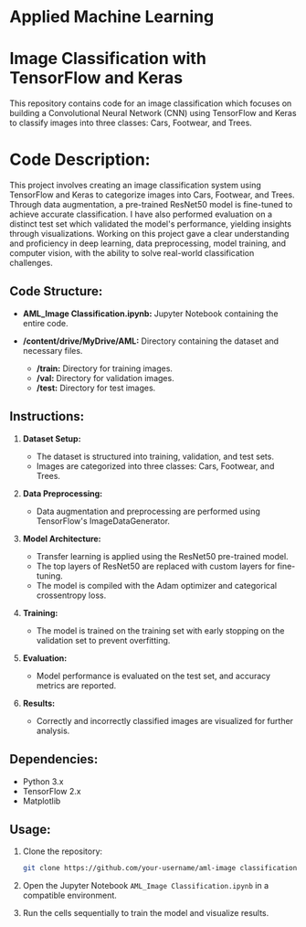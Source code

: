 # Applied Machine Learning
# Image Classification with TensorFlow and Keras

This repository contains code for an image classification which focuses on building a Convolutional Neural Network (CNN) using TensorFlow and Keras to classify images into three classes: Cars, Footwear, and Trees.

# Code Description:
This project involves creating an image classification system using TensorFlow and Keras to categorize images into Cars, Footwear, and Trees. Through data augmentation, a pre-trained ResNet50 model is fine-tuned to achieve accurate classification. I have also performed evaluation on a distinct test set which validated the model's performance, yielding insights through visualizations. Working on this project gave a clear understanding and proficiency in deep learning, data preprocessing, model training, and computer vision, with the ability to solve real-world classification challenges.

## Code Structure:

- **AML_Image Classification.ipynb:** Jupyter Notebook containing the entire code.
  
- **/content/drive/MyDrive/AML:** Directory containing the dataset and necessary files.

    - **/train:** Directory for training images.
    - **/val:** Directory for validation images.
    - **/test:** Directory for test images.

## Instructions:

1. **Dataset Setup:**
    - The dataset is structured into training, validation, and test sets.
    - Images are categorized into three classes: Cars, Footwear, and Trees.

2. **Data Preprocessing:**
    - Data augmentation and preprocessing are performed using TensorFlow's ImageDataGenerator.

3. **Model Architecture:**
    - Transfer learning is applied using the ResNet50 pre-trained model.
    - The top layers of ResNet50 are replaced with custom layers for fine-tuning.
    - The model is compiled with the Adam optimizer and categorical crossentropy loss.

4. **Training:**
    - The model is trained on the training set with early stopping on the validation set to prevent overfitting.

5. **Evaluation:**
    - Model performance is evaluated on the test set, and accuracy metrics are reported.

6. **Results:**
    - Correctly and incorrectly classified images are visualized for further analysis.

## Dependencies:

- Python 3.x
- TensorFlow 2.x
- Matplotlib

## Usage:

1. Clone the repository:

    ```bash
    git clone https://github.com/your-username/aml-image classification.git
    ```

2. Open the Jupyter Notebook `AML_Image Classification.ipynb` in a compatible environment.

3. Run the cells sequentially to train the model and visualize results.
